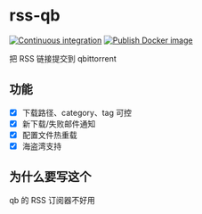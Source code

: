 # rss-qb
[![Continuous integration](https://github.com/gwy15/rss-qb/actions/workflows/ci.yml/badge.svg)](https://github.com/gwy15/rss-qb/actions/workflows/ci.yml)
[![Publish Docker image](https://github.com/gwy15/rss-qb/actions/workflows/docker.yml/badge.svg)](https://github.com/gwy15/rss-qb/actions/workflows/docker.yml)

把 RSS 链接提交到 qbittorrent


## 功能
- [x] 下载路径、category、tag 可控
- [x] 新下载/失败邮件通知
- [x] 配置文件热重载
- [x] 海盗湾支持

## 为什么要写这个
qb 的 RSS 订阅器不好用
